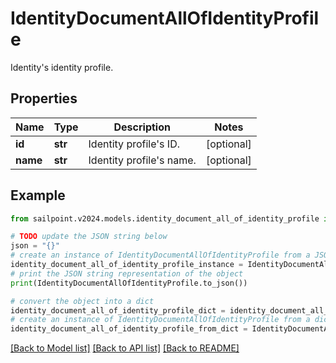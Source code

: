 # IdentityDocumentAllOfIdentityProfile

Identity's identity profile.

## Properties

Name | Type | Description | Notes
------------ | ------------- | ------------- | -------------
**id** | **str** | Identity profile&#39;s ID. | [optional] 
**name** | **str** | Identity profile&#39;s name. | [optional] 

## Example

```python
from sailpoint.v2024.models.identity_document_all_of_identity_profile import IdentityDocumentAllOfIdentityProfile

# TODO update the JSON string below
json = "{}"
# create an instance of IdentityDocumentAllOfIdentityProfile from a JSON string
identity_document_all_of_identity_profile_instance = IdentityDocumentAllOfIdentityProfile.from_json(json)
# print the JSON string representation of the object
print(IdentityDocumentAllOfIdentityProfile.to_json())

# convert the object into a dict
identity_document_all_of_identity_profile_dict = identity_document_all_of_identity_profile_instance.to_dict()
# create an instance of IdentityDocumentAllOfIdentityProfile from a dict
identity_document_all_of_identity_profile_from_dict = IdentityDocumentAllOfIdentityProfile.from_dict(identity_document_all_of_identity_profile_dict)
```
[[Back to Model list]](../README.md#documentation-for-models) [[Back to API list]](../README.md#documentation-for-api-endpoints) [[Back to README]](../README.md)


